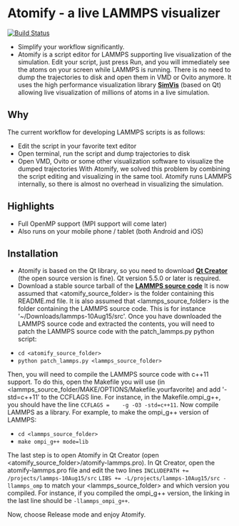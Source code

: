 # Atomify - a live LAMMPS visualizer #

[![Build Status](https://travis-ci.org/ComputationalPhysics/atomify-lammps.svg?branch=master)](https://travis-ci.org/ComputationalPhysics/atomify-lammps)

- Simplify your workflow significantly.
- Atomify is a script editor for LAMMPS supporting live visualization of the simulation. Edit your script, just press Run, and you will immediately see the atoms on your screen while LAMMPS is running. There is no need to dump the trajectories to disk and open them in VMD or Ovito anymore. It uses the high performance visualization library **[SimVis](https://github.com/computationalphysics/SimVis)** (based on Qt) allowing live visualization of millions of atoms in a live simulation.

## Why ##

The current workflow for developing LAMMPS scripts is as follows:
- Edit the script in your favorite text editor
- Open terminal, run the script and dump trajectories to disk
- Open VMD, Ovito or some other visualization software to visualize the dumped trajectories
With Atomify, we solved this problem by combining the script editing and visualizing in the same tool. Atomify runs LAMMPS internally, so there is almost no overhead in visualizing the simulation. 

## Highlights ##
- Full OpenMP support (MPI support will come later)
- Also runs on your mobile phone / tablet (both Android and iOS)

## Installation ##

* Atomify is based on the Qt library, so you need to download **[Qt Creator](http://www.qt.io/download-open-source/)** (the open source version is fine). Qt version 5.5.0 or later is required.
* Download a stable source tarball of the **[LAMMPS source code](http://lammps.sandia.gov/download.html)**
It is now assumed that <atomify_source_folder> is the folder containing this README.md file. It is also assumed that <lammps_source_folder> is the folder containing the LAMMPS source code. This is for instance '~/Downloads/lammps-10Aug15/src'.
Once you have downloaded the LAMMPS source code and extracted the contents, you will need to patch the LAMMPS source code with the patch_lammps.py python script:
- `cd <atomify_source_folder>`
- `python patch_lammps.py <lammps_source_folder>`

Then, you will need to compile the LAMMPS source code with c++11 support. To do this, open the Makefile you will use (in <lammps_source_folder/MAKE/OPTIONS/Makefile.yourfavorite) and add '-std=c++11' to the CCFLAGS line. For instance, in the Makefile.ompi_g++, you should have the line `CCFLAGS =	-g -O3 -std=c++11`. 
Now compile LAMMPS as a library. For example, to make the ompi_g++ version of LAMMPS:
- `cd <lammps_source_folder>`
- `make ompi_g++ mode=lib`

The last step is to open Atomify in Qt Creator (open <atomify_source_folder>/atomify-lammps.pro). In Qt Creator, open the atomify-lammps.pro file and edit the two lines
`INCLUDEPATH += /projects/lammps-10Aug15/src`
`LIBS += -L/projects/lammps-10Aug15/src -llammps_omp`
to match your <lammps_source_folder> and which version you compiled. For instance, if you compiled the ompi_g++ version, the linking in the last line should be `-llammps_ompi_g++`.

Now, choose Release mode and enjoy Atomify.
